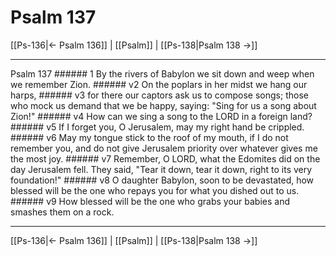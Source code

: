 # Psalm 137

[[Ps-136|← Psalm 136]] | [[Psalm]] | [[Ps-138|Psalm 138 →]]
***

Psalm 137 ###### 1 By the rivers of Babylon we sit down and weep when we remember Zion. ###### v2 On the poplars in her midst we hang our harps, ###### v3 for there our captors ask us to compose songs; those who mock us demand that we be happy, saying: "Sing for us a song about Zion!" ###### v4 How can we sing a song to the LORD in a foreign land? ###### v5 If I forget you, O Jerusalem, may my right hand be crippled. ###### v6 May my tongue stick to the roof of my mouth, if I do not remember you, and do not give Jerusalem priority over whatever gives me the most joy. ###### v7 Remember, O LORD, what the Edomites did on the day Jerusalem fell. They said, "Tear it down, tear it down, right to its very foundation!" ###### v8 O daughter Babylon, soon to be devastated, how blessed will be the one who repays you for what you dished out to us. ###### v9 How blessed will be the one who grabs your babies and smashes them on a rock.

***
[[Ps-136|← Psalm 136]] | [[Psalm]] | [[Ps-138|Psalm 138 →]]

